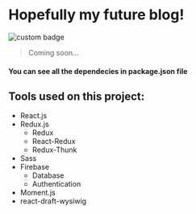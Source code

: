 # Hopefully my future blog!

![custom badge](https://img.shields.io/badge/BLOG-Du%C5%A1an%20Tanasi%C4%87-brightgreen)

> Coming soon...

#### You can see all the dependecies in package.json file

## Tools used on this project:

<!-- UL -->
* React.js
* Redux.js
  * Redux
  * React-Redux
  * Redux-Thunk
* Sass
* Firebase
  * Database
  * Authentication
* Moment.js
* react-draft-wysiwig
